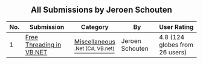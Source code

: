 ﻿<div align="center">

## All Submissions by Jeroen Schouten

</div>

No.  | Submission | Category | By   | User Rating
---- | ---------- | -------- | ---- | -----------
1 | [Free Threading in VB\.NET<br />](https://github.com/Planet-Source-Code/jeroen-schouten-free-threading-in-vb-net__10-658) | [Miscellaneous<br /><sup>.Net (C#, VB.net)</sup>](../ByCategory/miscellaneous__10-1.md) | Jeroen Schouten | 4.8 (124 globes from 26 users)
